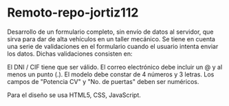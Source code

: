 # Remoto-repo-jortiz112
Desarrollo de un formulario completo, sin envío de datos al servidor, que sirva para dar de alta vehículos en un taller mecánico.
Se tiene en cuenta una serie de validaciones en el formulario cuando el usuario intenta enviar los datos. Dichas validaciones consisten en:

El DNI / CIF tiene que ser válido. 
El correo electrónico debe incluir un @ y al menos un punto (.).
El modelo debe constar de 4 números y 3 letras.
Los campos de "Potencia CV" y "No. de puertas" deben ser numéricos.

Para el diseño se usa HTML5, CSS, JavaScript.
